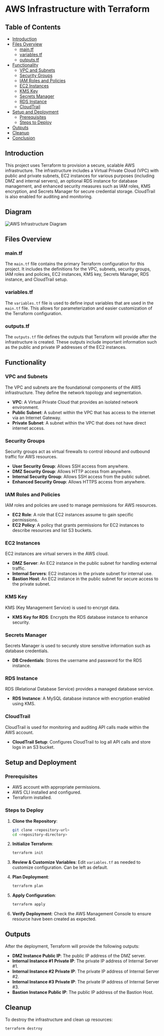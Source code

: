 # AWS Infrastructure with Terraform

## Table of Contents

- [Introduction](#introduction)
- [Files Overview](#files-overview)
  - [main.tf](#maintf)
  - [variables.tf](#variablestf)
  - [outputs.tf](#outputstf)
- [Functionality](#functionality)
  - [VPC and Subnets](#vpc-and-subnets)
  - [Security Groups](#security-groups)
  - [IAM Roles and Policies](#iam-roles-and-policies)
  - [EC2 Instances](#ec2-instances)
  - [KMS Key](#kms-key)
  - [Secrets Manager](#secrets-manager)
  - [RDS Instance](#rds-instance)
  - [CloudTrail](#cloudtrail)
- [Setup and Deployment](#setup-and-deployment)
  - [Prerequisites](#prerequisites)
  - [Steps to Deploy](#steps-to-deploy)
- [Outputs](#outputs)
- [Cleanup](#cleanup)
- [Conclusion](#conclusion)

## Introduction

This project uses Terraform to provision a secure, scalable AWS infrastructure. The infrastructure includes a Virtual Private Cloud (VPC) with public and private subnets, EC2 instances for various purposes (including DMZ and internal servers), an optional RDS instance for database management, and enhanced security measures such as IAM roles, KMS encryption, and Secrets Manager for secure credential storage. CloudTrail is also enabled for auditing and monitoring.

## Diagram
![AWS Infrastructure Diagram](mockupAWSInfraDiagram.png)

## Files Overview

### main.tf

The `main.tf` file contains the primary Terraform configuration for this project. It includes the definitions for the VPC, subnets, security groups, IAM roles and policies, EC2 instances, KMS key, Secrets Manager, RDS instance, and CloudTrail setup.

### variables.tf

The `variables.tf` file is used to define input variables that are used in the `main.tf` file. This allows for parameterization and easier customization of the Terraform configuration.

### outputs.tf

The `outputs.tf` file defines the outputs that Terraform will provide after the infrastructure is created. These outputs include important information such as the public and private IP addresses of the EC2 instances.

## Functionality

### VPC and Subnets

The VPC and subnets are the foundational components of the AWS infrastructure. They define the network topology and segmentation.

- **VPC**: A Virtual Private Cloud that provides an isolated network environment.
- **Public Subnet**: A subnet within the VPC that has access to the internet via an Internet Gateway.
- **Private Subnet**: A subnet within the VPC that does not have direct internet access.

### Security Groups

Security groups act as virtual firewalls to control inbound and outbound traffic for AWS resources.

- **User Security Group**: Allows SSH access from anywhere.
- **DMZ Security Group**: Allows HTTP access from anywhere.
- **Internal Security Group**: Allows SSH access from the public subnet.
- **Enhanced Security Group**: Allows HTTPS access from anywhere.

### IAM Roles and Policies

IAM roles and policies are used to manage permissions for AWS resources.

- **EC2 Role**: A role that EC2 instances assume to gain specific permissions.
- **EC2 Policy**: A policy that grants permissions for EC2 instances to describe resources and list S3 buckets.

### EC2 Instances

EC2 instances are virtual servers in the AWS cloud.

- **DMZ Server**: An EC2 instance in the public subnet for handling external traffic.
- **Internal Servers**: EC2 instances in the private subnet for internal use.
- **Bastion Host**: An EC2 instance in the public subnet for secure access to the private subnet.

### KMS Key

KMS (Key Management Service) is used to encrypt data.

- **KMS Key for RDS**: Encrypts the RDS database instance to enhance security.

### Secrets Manager

Secrets Manager is used to securely store sensitive information such as database credentials.

- **DB Credentials**: Stores the username and password for the RDS instance.

### RDS Instance

RDS (Relational Database Service) provides a managed database service.

- **RDS Instance**: A MySQL database instance with encryption enabled using KMS.

### CloudTrail

CloudTrail is used for monitoring and auditing API calls made within the AWS account.

- **CloudTrail Setup**: Configures CloudTrail to log all API calls and store logs in an S3 bucket.

## Setup and Deployment

### Prerequisites

- AWS account with appropriate permissions.
- AWS CLI installed and configured.
- Terraform installed.

### Steps to Deploy

1. **Clone the Repository**:
   ```sh
   git clone <repository-url>
   cd <repository-directory>
   ```

2. **Initialize Terraform**:
    ```sh
    terraform init
    ```

3. **Review & Customize Variables**:
    Edit `variables.tf` as needed to customize configuration.
    Can be left as default.

4. **Plan Deployment**:
    ```sh
    terraform plan
    ```

5. **Apply Configuration**:
    ```sh
    terraform apply
    ```

6. **Verify Deployment**:
    Check the AWS Management Console to ensure resource have been created as expected.

## Outputs

After the deployment, Terraform will provide the following outputs:

- **DMZ Instance Public IP**: The public IP address of the DMZ server.
- **Internal Instance #1 Private IP**: The private IP address of Internal Server #1.
- **Internal Instance #2 Private IP**: The private IP address of Internal Server #2.
- **Internal Instance #3 Private IP**: The private IP address of Internal Server #3.
- **Bastion Instance Public IP**: The public IP address of the Bastion Host.

## Cleanup

To destroy the infrastructure and clean up resources:
```sh
terraform destroy
```